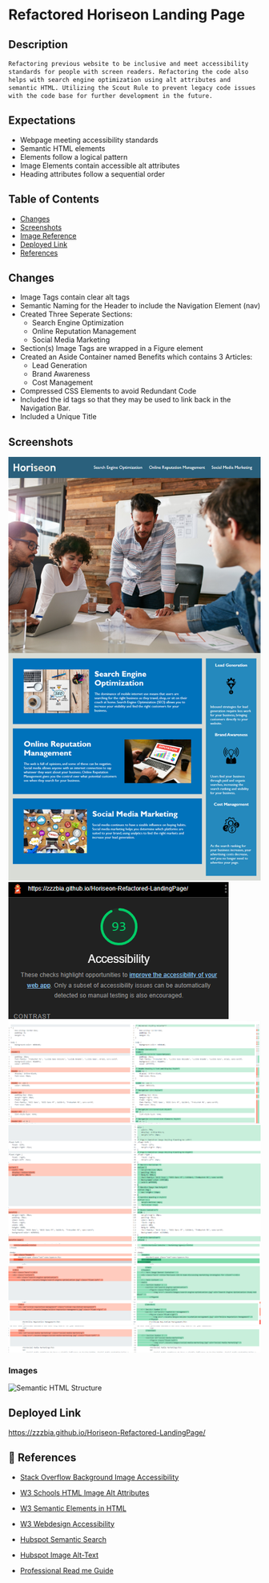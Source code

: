 # Refactored Horiseon Landing Page

## Description 
    Refactoring previous website to be inclusive and meet accessibility standards for people with screen readers. Refactoring the code also helps with search engine optimization using alt attributes and semantic HTML. Utilizing the Scout Rule to prevent legacy code issues with the code base for further development in the future. 
    
## Expectations

- Webpage meeting accessibility standards
- Semantic HTML elements
- Elements follow a logical pattern 
- Image Elements contain accessible alt attributes
- Heading attributes follow a sequential order

## Table of Contents
- [Changes](#changes)
- [Screenshots](#screenshots)
- [Image Reference](#images)
- [Deployed Link](#Deployed-Link)
- [References](#Refererences)

## Changes 
- Image Tags contain clear alt tags 
- Semantic Naming for the Header to include the Navigation Element (nav)
- Created Three Seperate Sections: 
    - Search Engine Optimization
    - Online Reputation Management
    - Social Media Marketing
- Section(s) Image Tags are wrapped in a Figure element
- Created an Aside Container named Benefits which contains 3 Articles:
    - Lead Generation
    - Brand Awareness
    - Cost Management
- Compressed CSS Elements to avoid Redundant Code
- Included the id tags so that they may be used to link back in the Navigation Bar. 
- Included a Unique Title 

## Screenshots
![Example](https://github.com/zzzbia/Horiseon-Refactored-LandingPage/blob/main/assets/readme/Example.png?raw=true)
![Accessibility Report](https://github.com/zzzbia/Horiseon-Refactored-LandingPage/blob/main/assets/readme/accessibilityreport.png?raw=true)
![CSS Changes 1](https://github.com/zzzbia/Horiseon-Refactored-LandingPage/blob/main/assets/readme/csschanges1.png?raw=true)
![CSS Changes 2](https://github.com/zzzbia/Horiseon-Refactored-LandingPage/blob/main/assets/readme/csschanges2.png?raw=true)
![Title Nav Changes](https://github.com/zzzbia/Horiseon-Refactored-LandingPage/blob/main/assets/readme/titlenavchange.png?raw=true)
![HTML Changes](https://github.com/zzzbia/Horiseon-Refactored-LandingPage/blob/main/assets/readme/2ndchangehtml.png?raw=true)
![HTML Changes 2](https://github.com/zzzbia/Horiseon-Refactored-LandingPage/blob/main/assets/readme/3rdChanges.png?raw=true)
![HTML Changes 3](https://github.com/zzzbia/Horiseon-Refactored-LandingPage/blob/main/assets/readme/4thChanges.png?raw=true)



### Images
![Semantic HTML Structure](https://www.w3schools.com/html/img_sem_elements.gif)

## Deployed Link
  https://zzzbia.github.io/Horiseon-Refactored-LandingPage/

## 📝 References 
- [Stack Overflow Background Image Accessibility](https://stackoverflow.com/questions/41942992/how-to-make-background-image-accessible)

- [W3 Schools HTML Image Alt Attributes](https://www.w3schools.com/tags/att_img_alt.asp)

- [W3 Semantic Elements in HTML](https://www.w3schools.com/html/html5_semantic_elements.asp)

- [W3 Webdesign Accessibility](https://www.w3.org/standards/webdesign/accessibility)

- [Hubspot Semantic Search](https://blog.hubspot.com/marketing/semantic-search)

- [Hubspot Image Alt-Text](https://blog.hubspot.com/marketing/image-alt-text)

- [Professional Read me Guide](https://coding-boot-camp.github.io/full-stack/github/professional-readme-guide)

